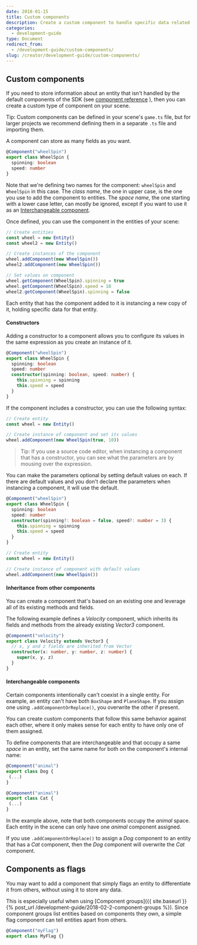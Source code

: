```yaml
---
date: 2018-01-15
title: Custom components
description: Create a custom component to handle specific data related to an entity
categories:
  - development-guide
type: Document
redirect_from:
  - /development-guide/custom-components/
slug: /creator/development-guide/custom-components/
---
```


## Custom components

If you need to store information about an entity that isn't handled by the default components of the SDK (see [component reference](https://github.com/decentraland/ecs-reference) ), then you can create a custom type of component on your scene.

Tip: Custom components can be defined in your scene's `game.ts` file, but for larger projects we recommend defining them in a separate `.ts` file and importing them.

A component can store as many fields as you want.

```ts
@Component("wheelSpin")
export class WheelSpin {
  spinning: boolean
  speed: number
}
```

Note that we're defining two names for the component: `wheelSpin` and `WheelSpin` in this case. The _class name_, the one in upper case, is the one you use to add the component to entities. The _space name_, the one starting with a lower case letter, can mostly be ignored, except if you want to use it as an [Interchangeable component](#interchangeable-components).

Once defined, you can use the component in the entities of your scene:

```ts
// Create entities
const wheel = new Entity()
const wheel2 = new Entity()

// Create instances of the component
wheel.addComponent(new WheelSpin())
wheel2.addComponent(new WheelSpin())

// Set values on component
wheel.getComponent(WheelSpin).spinning = true
wheel.getComponent(WheelSpin).speed = 10
wheel2.getComponent(WheelSpin).spinning = false
```

Each entity that has the component added to it is instancing a new copy of it, holding specific data for that entity.

#### Constructors

Adding a constructor to a component allows you to configure its values in the same expression as you create an instance of it.

```ts
@Component("wheelSpin")
export class WheelSpin {
  spinning: boolean
  speed: number
  constructor(spinning: boolean, speed: number) {
    this.spinning = spinning
    this.speed = speed
  }
}
```

If the component includes a constructor, you can use the following syntax:

```ts
// Create entity
const wheel = new Entity()

// Create instance of component and set its values
wheel.addComponent(new WheelSpin(true, 10))
```

> Tip: If you use a source code editor, when instancing a component that has a constructor, you can see what the parameters are by mousing over the expression.

<!-- img -->

You can make the parameters optional by setting default values on each. If there are default values and you don't declare the parameters when instancing a component, it will use the default.

```ts
@Component("wheelSpin")
export class WheelSpin {
  spinning: boolean
  speed: number
  constructor(spinning?: boolean = false, speed?: number = 3) {
    this.spinning = spinning
    this.speed = speed
  }
}
```

```ts
// Create entity
const wheel = new Entity()

// Create instance of component with default values
wheel.addComponent(new WheelSpin())
```

#### Inheritance from other components

You can create a component that's based on an existing one and leverage all of its existing methods and fields.

The following example defines a _Velocity_ component, which inherits its fields and methods from the already existing _Vector3_ component.

```ts
@Component("velocity")
export class Velocity extends Vector3 {
  // x, y and z fields are inherited from Vector
  constructor(x: number, y: number, z: number) {
    super(x, y, z)
  }
}
```

#### Interchangeable components

Certain components intentionally can't coexist in a single entity. For example, an entity can't have both `BoxShape` and `PlaneShape`. If you assign one using `.addComponentOrReplace()`, you overwrite the other if present.

You can create custom components that follow this same behavior against each other, where it only makes sense for each entity to have only one of them assigned.

To define components that are interchangeable and that occupy a same _space_ in an entity, set the same name for both on the component's internal name:

```ts
@Component("animal")
export class Dog {
 (...)
}

@Component("animal")
export class Cat {
 (...)
}
```

In the example above, note that both components occupy the _animal_ space. Each entity in the scene can only have one _animal_ component assigned.

If you use `.addComponentOrReplace()` to assign a _Dog_ component to an entity that has a _Cat_ component, then the _Dog_ component will overwrite the _Cat_ component.

## Components as flags

You may want to add a component that simply flags an entity to differentiate it from others, without using it to store any data.

This is especially useful when using [Component groups]({{ site.baseurl }}{% post_url /development-guide/2018-02-2-component-groups %}). Since component groups list entities based on components they own, a simple flag component can tell entities apart from others.

```ts
@Component("myFlag")
export class MyFlag {}
```
